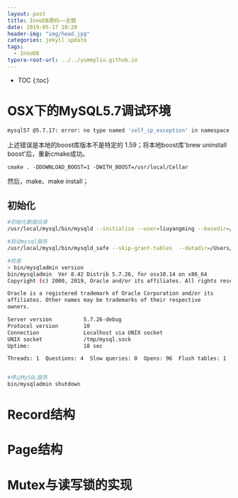 ```yaml
---
layout: post
title: InnoDB源码——全貌
date: 2019-05-17 10:20
header-img: "img/head.jpg"
categories: jekyll update
tags:
  - InnoDB
typora-root-url: ../../yummyliu.github.io
---
```


* TOC
{:toc}
# OSX下的MySQL5.7调试环境

```bash
mysql57 @5.7.17: error: no type named 'self_ip_exception' in namespace 'boost::geometry::detail::self_get_turn_points'
```

上述错误是本地的boost库版本不是特定的 1.59；将本地boost库'brew uninstall boost'后，重新cmake成功。

`cmake . -DDOWNLOAD_BOOST=1 -DWITH_BOOST=/usr/local/Cellar`

然后，make、make install；

## 初始化

```bash
#初始化数据目录
/usr/local/mysql/bin/mysqld --initialize --user=liuyangming --basedir=/usr/local/mysql --datadir=/Users/liuyangming/dbdata/mysql/data

#启动mysql服务
/usr/local/mysql/bin/mysqld_safe --skip-grant-tables  --datadir=/Users/liuyangming/dbdata/mysql/data &

#检查
> bin/mysqladmin version
bin/mysqladmin  Ver 8.42 Distrib 5.7.26, for osx10.14 on x86_64
Copyright (c) 2000, 2019, Oracle and/or its affiliates. All rights reserved.

Oracle is a registered trademark of Oracle Corporation and/or its
affiliates. Other names may be trademarks of their respective
owners.

Server version          5.7.26-debug
Protocol version        10
Connection              Localhost via UNIX socket
UNIX socket             /tmp/mysql.sock
Uptime:                 18 sec

Threads: 1  Questions: 4  Slow queries: 0  Opens: 96  Flush tables: 1  Open tables: 91  Queries per second avg: 0.222


#停止MySQL服务
bin/mysqladmin shutdown
```





# Record结构

# Page结构

# Mutex与读写锁的实现

